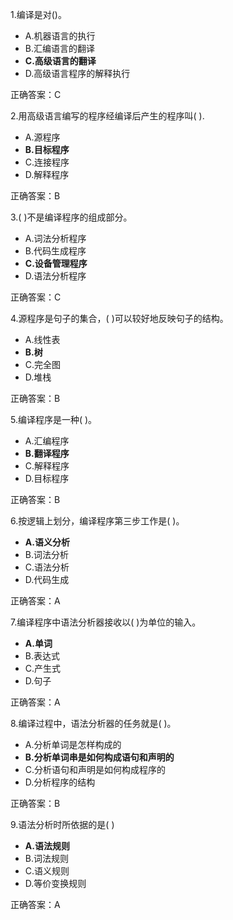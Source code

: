 1.编译是对()。

- A.机器语言的执行
- B.汇编语言的翻译
- **C.高级语言的翻译**
- D.高级语言程序的解释执行

正确答案：C

2.用高级语言编写的程序经编译后产生的程序叫( ).

- A.源程序
- **B.目标程序**    
- C.连接程序
- D.解释程序

正确答案：B

3.( )不是编译程序的组成部分。

- A.词法分析程序
- B.代码生成程序
- **C.设备管理程序**
- D.语法分析程序

正确答案：C

4.源程序是句子的集合，( )可以较好地反映句子的结构。

- A.线性表
- **B.树**
- C.完全图
- D.堆栈

正确答案：B

5.编译程序是一种( )。

- A.汇编程序
- **B.翻译程序**
- C.解释程序
- D.目标程序

正确答案：B

6.按逻辑上划分，编译程序第三步工作是( )。

- **A.语义分析**
- B.词法分析
- C.语法分析
- D.代码生成

正确答案：A

7.编译程序中语法分析器接收以( )为单位的输入。

- **A.单词**
- B.表达式
- C.产生式
- D.句子

正确答案：A

8.编译过程中，语法分析器的任务就是( )。

- A.分析单词是怎样构成的
- **B.分析单词串是如何构成语句和声明的**
- C.分析语句和声明是如何构成程序的
- D.分析程序的结构

正确答案：B

9.语法分析时所依据的是( )

- **A.语法规则**
- B.词法规则
- C.语义规则
- D.等价变换规则

正确答案：A